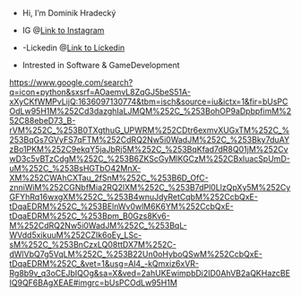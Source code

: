 - Hi, I’m Dominik Hradecký

- IG @[Link to Instagram](https://www.instagram.com/dominiksbtr/?hl=en)
- -Lickedin @[Link to Lickedin](https://www.linkedin.com/in/dominik-hradeck%C3%BD-700162225/)
- Intrested in Software & GameDevelopment

<img>https://www.google.com/search?q=icon+python&sxsrf=AOaemvL8ZqGJ5beS51A-xXyCKfWMPvLijQ:1636097130774&tbm=isch&source=iu&ictx=1&fir=bUsPCOdLw95H1M%252Cd3dazghIaLJMQM%252C_%253BohOP9aDpbpfimM%252C88ebeD73_B-rVM%252C_%253B0TXgthuG_UPWRM%252CDtr6exmvXUGxTM%252C_%253BqGs7GVyFS7qFTM%252CdRQ2Nw5i0WadJM%252C_%253Bky7duAYzBo1PKM%252C9ekqY5jaJbRj5M%252C_%253BqKfad7dR8Q01jM%252CvwD3c5vBTzCdgM%252C_%253B6ZKScGyMlKGCzM%252CBxluacSpUmD-uM%252C_%253BsHGTbO42MnX-XM%252CWAhCXTau_2fSnM%252C_%253B6D_OfC-znniWiM%252CGNbfMia2RQ2lXM%252C_%253B7dPl0LlzQpXy5M%252CyGFYhRq16wxgXM%252C_%253B4wnuJdyRetCqbM%252CcbQxE-tDqaEDRM%252C_%253BElnWv0wlM6K6YM%252CcbQxE-tDqaEDRM%252C_%253Bpm_B0Gzs8Kv6-M%252CdRQ2Nw5i0WadJM%252C_%253BqL-WVdd5xikuuM%252CZIk6oEy_LSc-sM%252C_%253BnCzxLQ08ttDX7M%252C-dWlVbQ7g5VqLM%252C_%253B22Un0oHyboQSwM%252CcbQxE-tDqaEDRM%252C_&vet=1&usg=AI4_-kQmxiz6xVR-Rg8b9v_q3oCEJbIQOg&sa=X&ved=2ahUKEwimpbDi2ID0AhVB2aQKHazcBEIQ9QF6BAgXEAE#imgrc=bUsPCOdLw95H1M</img>
